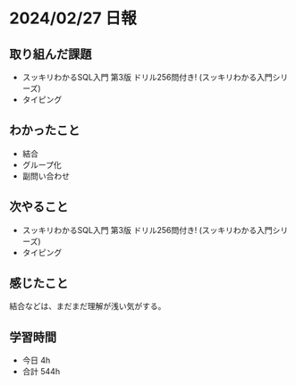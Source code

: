 # 2024/02/27 日報

## 取り組んだ課題
- スッキリわかるSQL入門 第3版 ドリル256問付き! (スッキリわかる入門シリーズ)
- タイピング

## わかったこと
- 結合
- グループ化
- 副問い合わせ

## 次やること
- スッキリわかるSQL入門 第3版 ドリル256問付き! (スッキリわかる入門シリーズ)
- タイピング

## 感じたこと
結合などは、まだまだ理解が浅い気がする。

## 学習時間
- 今日 4h
- 合計 544h
